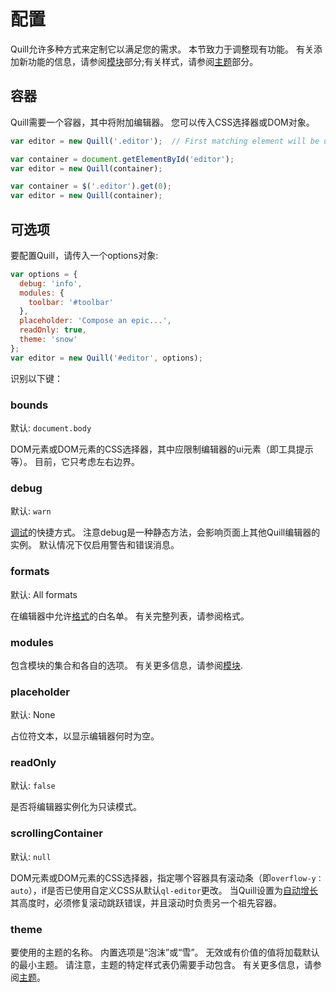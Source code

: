 # 配置
Quill允许多种方式来定制它以满足您的需求。 本节致力于调整现有功能。 有关添加新功能的信息，请参阅[模块](https://quilljs.com/docs/modules/)部分;有关样式，请参阅[主题](https://quilljs.com/docs/themes/)部分。

## 容器
Quill需要一个容器，其中将附加编辑器。 您可以传入CSS选择器或DOM对象。
```javascript
var editor = new Quill('.editor');  // First matching element will be used
```

```javascript
var container = document.getElementById('editor');
var editor = new Quill(container);

```

```javascript
var container = $('.editor').get(0);
var editor = new Quill(container);
```

## 可选项
要配置Quill，请传入一个options对象:
```javascript
var options = {
  debug: 'info',
  modules: {
    toolbar: '#toolbar'
  },
  placeholder: 'Compose an epic...',
  readOnly: true,
  theme: 'snow'
};
var editor = new Quill('#editor', options);
```

识别以下键：

### bounds
默认: `document.body`

DOM元素或DOM元素的CSS选择器，其中应限制编辑器的ui元素（即工具提示等）。 目前，它只考虑左右边界。

### debug
默认: `warn`

[调试](https://quilljs.com/docs/api/#debug)的快捷方式。 注意debug是一种静态方法，会影响页面上其他Quill编辑器的实例。 默认情况下仅启用警告和错误消息。

### formats
默认: All formats

在编辑器中允许[格式](https://quilljs.com/docs/formats/)的白名单。 有关完整列表，请参阅格式。

### modules
包含模块的集合和各自的选项。 有关更多信息，请参阅[模块](https://quilljs.com/docs/modules/).

### placeholder
默认: None

占位符文本，以显示编辑器何时为空。

### readOnly
默认: `false`

是否将编辑器实例化为只读模式。

### scrollingContainer
默认: `null`

DOM元素或DOM元素的CSS选择器，指定哪个容器具有滚动条（即`overflow-y：auto`），if是否已使用自定义CSS从默认`ql-editor`更改。 当Quill设置为[自动增长](https://quilljs.com/playground/#autogrow)其高度时，必须修复滚动跳跃错误，并且滚动时负责另一个祖先容器。

### theme
要使用的主题的名称。 内置选项是“泡沫”或“雪”。 无效或有价值的值将加载默认的最小主题。 请注意，主题的特定样式表仍需要手动包含。 有关更多信息，请参阅[主题](https://quilljs.com/docs/themes/)。